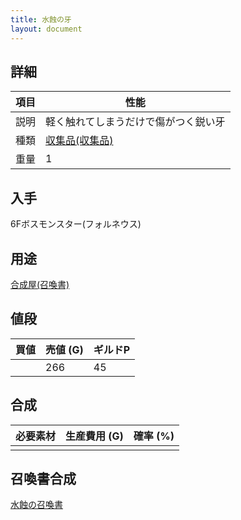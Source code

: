```yaml
---
title: 水蝕の牙
layout: document
---
```

## 詳細

|項目|性能|
|---|---|
|説明|軽く触れてしまうだけで傷がつく鋭い牙|
|種類|[収集品(収集品)](収集品(収集品))|
|重量|1|

## 入手

6Fボスモンスター(フォルネウス)

## 用途

[合成屋(召喚書)](合成屋(召喚書))

## 値段

|買値|売値 (G)|ギルドP|
|---|---|---|
||266|45|

## 合成

|必要素材|生産費用 (G)|確率 (%)|
|---|---|---|
||||

## 召喚書合成

[水蝕の召喚書](水蝕の召喚書)
